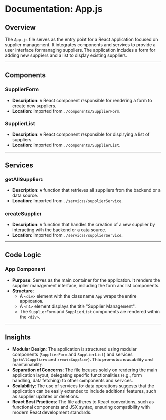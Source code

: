 # Documentation: App.js

## Overview
The `App.js` file serves as the entry point for a React application focused on supplier management. It integrates components and services to provide a user interface for managing suppliers. The application includes a form for adding new suppliers and a list to display existing suppliers.

---

## Components

### **SupplierForm**
- **Description**: A React component responsible for rendering a form to create new suppliers.
- **Location**: Imported from `./components/SupplierForm`.

### **SupplierList**
- **Description**: A React component responsible for displaying a list of suppliers.
- **Location**: Imported from `./components/SupplierList`.

---

## Services

### **getAllSuppliers**
- **Description**: A function that retrieves all suppliers from the backend or a data source.
- **Location**: Imported from `./services/supplierService`.

### **createSupplier**
- **Description**: A function that handles the creation of a new supplier by interacting with the backend or a data source.
- **Location**: Imported from `./services/supplierService`.

---

## Code Logic

### **App Component**
- **Purpose**: Serves as the main container for the application. It renders the supplier management interface, including the form and list components.
- **Structure**:
  - A `<div>` element with the class name `App` wraps the entire application.
  - A `<h1>` element displays the title "Supplier Management".
  - The `SupplierForm` and `SupplierList` components are rendered within the `<div>`.

---

## Insights

- **Modular Design**: The application is structured using modular components (`SupplierForm` and `SupplierList`) and services (`getAllSuppliers` and `createSupplier`). This promotes reusability and maintainability.
- **Separation of Concerns**: The file focuses solely on rendering the main application layout, delegating specific functionalities (e.g., form handling, data fetching) to other components and services.
- **Scalability**: The use of services for data operations suggests that the application can be easily extended to include additional features, such as supplier updates or deletions.
- **React Best Practices**: The file adheres to React conventions, such as functional components and JSX syntax, ensuring compatibility with modern React development standards.
